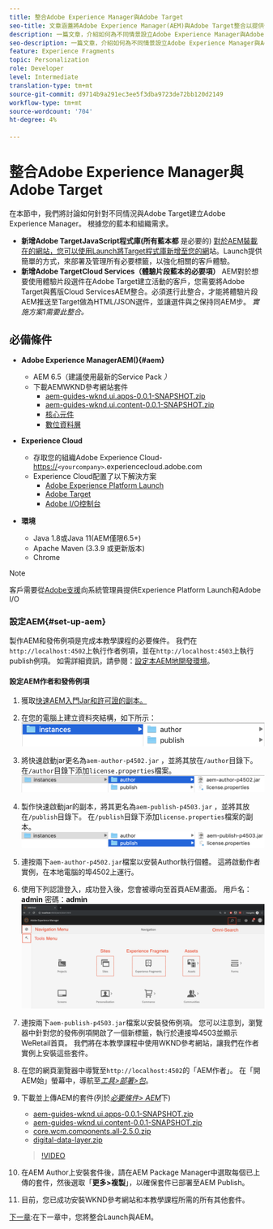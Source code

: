 ```yaml
---
title: 整合Adobe Experience Manager與Adobe Target
seo-title: 文章涵蓋將Adobe Experience Manager(AEM)與Adobe Target整合以提供個人化內容的不同方式。
description: 一篇文章，介紹如何為不同情景設立Adobe Experience Manager與Adobe Target。
seo-description: 一篇文章，介紹如何為不同情景設立Adobe Experience Manager與Adobe Target。
feature: Experience Fragments
topic: Personalization
role: Developer
level: Intermediate
translation-type: tm+mt
source-git-commit: d9714b9a291ec3ee5f3dba9723de72bb120d2149
workflow-type: tm+mt
source-wordcount: '704'
ht-degree: 4%

---
```



# 整合Adobe Experience Manager與Adobe Target

在本節中，我們將討論如何針對不同情況與Adobe Target建立Adobe Experience Manager。 根據您的藍本和組織需求。

* **新增Adobe TargetJavaScript程式庫(所有藍本都**
是必要的) [對於AEM裝載在的網站，您可以使用Launch將Target程式庫新增至您的網](https://docs.adobe.com/content/help/en/launch/using/overview.html)站。Launch提供簡單的方式，來部署及管理所有必要標籤，以強化相關的客戶體驗。
* **新增Adobe TargetCloud Services（體驗片段藍本的必要項）**
AEM對於想要使用體驗片段選件在Adobe Target建立活動的客戶，您需要將Adobe Target與舊版Cloud ServicesAEM整合。必須進行此整合，才能將體驗片段AEM推送至Target做為HTML/JSON選件，並讓選件與之保持同AEM步。 
*實施方案1需要此整合。*

## 必備條件

* **Adobe Experience ManagerAEM(){#aem}**
   * AEM 6.5（建議使用最新的Service Pack *）*
   * 下載AEMWKND參考網站套件
      * [aem-guides-wknd.ui.apps-0.0.1-SNAPSHOT.zip](https://github.com/adobe/aem-guides-wknd/releases/download/archetype-18.1/aem-guides-wknd.ui.apps-0.0.1-SNAPSHOT.zip)
      * [aem-guides-wknd.ui.content-0.0.1-SNAPSHOT.zip](https://github.com/adobe/aem-guides-wknd/releases/download/archetype-18.1/aem-guides-wknd.ui.content-0.0.1-SNAPSHOT.zip)
      * [核心元件](https://github.com/adobe/aem-core-wcm-components/releases/download/core.wcm.components.reactor-2.5.0/core.wcm.components.all-2.5.0.zip)
      * [數位資料層](assets/implementation/digital-data-layer.zip)

* **Experience Cloud**
   * 存取您的組織Adobe Experience Cloud- <https://>`<yourcompany>`.experiencecloud.adobe.com
   * Experience Cloud配置了以下解決方案
      * [Adobe Experience Platform Launch](https://experiencecloud.adobe.com)
      * [Adobe Target](https://experiencecloud.adobe.com)
      * [Adobe I/O控制台](https://console.adobe.io)

* **環境**
   * Java 1.8或Java 11(AEM僅限6.5+)
   * Apache Maven (3.3.9 或更新版本)
   * Chrome

>[!NOTE]
>
> 客戶需要從[Adobe支援](https://helpx.adobe.com/tw/contact/enterprise-support.ec.html)向系統管理員提供Experience Platform Launch和Adobe I/O

### 設定AEM{#set-up-aem}

製作AEM和發佈例項是完成本教學課程的必要條件。 我們在`http://localhost:4502`上執行作者例項，並在`http://localhost:4503`上執行publish例項。 如需詳細資訊，請參閱：[設定本AEM地開發環境](https://helpx.adobe.com/experience-manager/kt/platform-repository/using/local-aem-dev-environment-article-setup.html)。

#### 設定AEM作者和發佈例項

1. 獲取[快速AEM入門Jar和許可證的副本。](https://helpx.adobe.com/experience-manager/6-5/sites/deploying/using/deploy.html#GettingtheSoftware)
2. 在您的電腦上建立資料夾結構，如下所示：
   ![資料夾結構](assets/implementation/aem-setup-1.png)
3. 將快速啟動jar更名為`aem-author-p4502.jar` ，並將其放在`/author`目錄下。 在`/author`目錄下添加`license.properties`檔案。
   ![AEM Author Instance](assets/implementation/aem-setup-author.png)
4. 製作快速啟動jar的副本，將其更名為`aem-publish-p4503.jar` ，並將其放在`/publish`目錄下。 在`/publish`目錄下添加`license.properties`檔案的副本。
   ![AEM Publish Instance](assets/implementation/aem-setup-publish.png)
5. 連按兩下`aem-author-p4502.jar`檔案以安裝Author執行個體。 這將啟動作者實例，在本地電腦的埠4502上運行。
6. 使用下列認證登入，成功登入後，您會被導向至首頁AEM畫面。
用戶名：**admin**
密碼：**admin**
   ![AEM Publish Instance](assets/implementation/aem-author-home-page.png)
7. 連按兩下`aem-publish-p4503.jar`檔案以安裝發佈例項。 您可以注意到，瀏覽器中針對您的發佈例項開啟了一個新標籤，執行於連接埠4503並顯示WeRetail首頁。 我們將在本教學課程中使用WKND參考網站，讓我們在作者實例上安裝這些套件。
8. 在您的網頁瀏覽器中導覽至`http://localhost:4502`的「AEM作者」。 在「開AEM始」螢幕中，導航至&#x200B;*[工具>部署>包](http://localhost:4502/crx/packmgr/index.jsp)*。
9. 下載並上傳AEM的套件(列於&#x200B;*[必要條件> AEM](#aem)*&#x200B;下)
   * [aem-guides-wknd.ui.apps-0.0.1-SNAPSHOT.zip](https://github.com/adobe/aem-guides-wknd/releases/download/archetype-18.1/aem-guides-wknd.ui.apps-0.0.1-SNAPSHOT.zip)
   * [aem-guides-wknd.ui.content-0.0.1-SNAPSHOT.zip](https://github.com/adobe/aem-guides-wknd/releases/download/archetype-18.1/aem-guides-wknd.ui.content-0.0.1-SNAPSHOT.zip)
   * [core.wcm.components.all-2.5.0.zip](https://github.com/adobe/aem-core-wcm-components/releases/download/core.wcm.components.reactor-2.5.0/core.wcm.components.all-2.5.0.zip)
   * [digital-data-layer.zip](assets/implementation/digital-data-layer.zip)

   >[!VIDEO](https://video.tv.adobe.com/v/28377?quality=12&learn=on)
10. 在AEM Author上安裝套件後，請在AEM Package Manager中選取每個已上傳的套件，然後選取「**更多>複製**」，以確保套件已部署至AEM Publish。
11. 目前，您已成功安裝WKND參考網站和本教學課程所需的所有其他套件。

[下一章](./using-launch-adobe-io.md):在下一章中，您將整合Launch與AEM。
